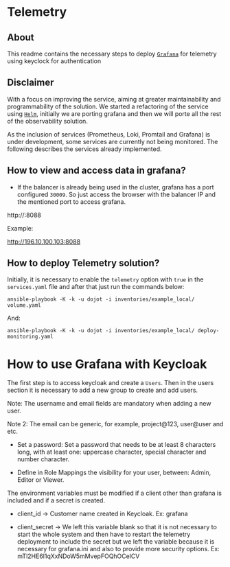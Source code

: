 # Telemetry

## About

This readme contains the necessary steps to deploy  [`Grafana`](https://grafana.com/grafana/) for telemetry using keyclock for authentication

## Disclaimer

With a focus on improving the service, aiming at greater maintainability and programmability of the solution. We started a refactoring of the service using [`Helm`](https://helm.sh/), initially we are porting grafana and then we will porte all the rest of the observability solution.

As the inclusion of services (Prometheus, Loki, Promtail and Grafana) is under development, some services are currently not being monitored. The following describes the services already implemented.

## How to view and access data in grafana?

* If the balancer is already being used in the cluster, grafana has a port configured ``30009``. So just access the browser with the balancer IP and the mentioned port to access grafana.

http://<ip-balancer>:8088

Example:

http://196.10.100.103:8088

## How to deploy Telemetry solution?

Initially, it is necessary to enable the ```telemetry``` option with ``true`` in the ``services.yaml`` file and after that just run the commands below:

```
ansible-playbook -K -k -u dojot -i inventories/example_local/ volume.yaml
```

And:

```
ansible-playbook -K -k -u dojot -i inventories/example_local/ deploy-monitoring.yaml
```

# How to use Grafana with Keycloak

The first step is to access keycloak and create a ``Users``. Then in the users section it is necessary to add a new group to create and add users.

Note: The username and email fields are mandatory when adding a new user.

Note 2: The email can be generic, for example, project@123, user@user and etc.

* Set a password: Set a password that needs to be at least 8 characters long, with at least one: uppercase character, special character and number character.

* Define in Role Mappings the visibility for your user, between: Admin, Editor or Viewer.

The environment variables must be modified if a client other than grafana is included and if a secret is created.

* client_id -> Customer name created in Keycloak. Ex: grafana

* client_secret -> We left this variable blank so that it is not necessary to start the whole system and then have to restart the telemetry deployment to include the secret but we left the variable because it is necessary for grafana.ini and also to provide more security options. Ex: mTl2HE6l1qXxNDoW5mMvepFOQhOCelCV
